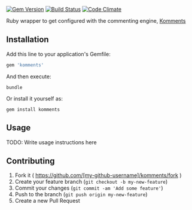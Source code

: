 [![Gem Version](http://img.shields.io/gem/v/komments.svg?style=flat)](http://badge.fury.io/rb/komments)
[![Build Status](http://img.shields.io/travis/mattpolito/komments_gem/master.svg?style=flat)](https://travis-ci.org/mattpolito/komments_gem)
[![Code Climate](http://img.shields.io/codeclimate/github/mattpolito/komments_gem.svg?style=flat)](https://codeclimate.com/github/mattpolito/komments_gem)

Ruby wrapper to get configured with the commenting engine, [Komments][]

## Installation

Add this line to your application's Gemfile:

```ruby
gem 'komments'
```

And then execute:

```shell
bundle
```

Or install it yourself as:

```shell
gem install komments
```

## Usage

TODO: Write usage instructions here

## Contributing

1. Fork it ( https://github.com/[my-github-username]/komments/fork )
2. Create your feature branch (`git checkout -b my-new-feature`)
3. Commit your changes (`git commit -am 'Add some feature'`)
4. Push to the branch (`git push origin my-new-feature`)
5. Create a new Pull Request

[Komments]: http://komments.net
